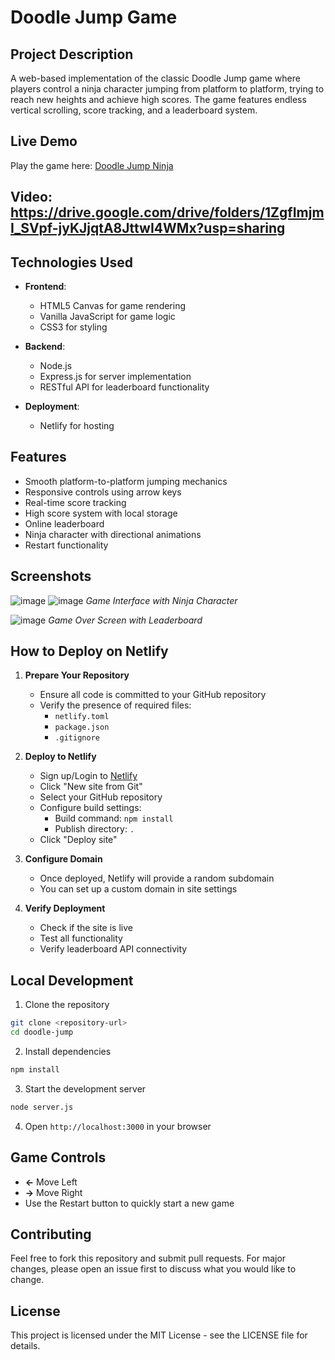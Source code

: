 # Doodle Jump Game

## Project Description
A web-based implementation of the classic Doodle Jump game where players control a ninja character jumping from platform to platform, trying to reach new heights and achieve high scores. The game features endless vertical scrolling, score tracking, and a leaderboard system.

## Live Demo
Play the game here: [Doodle Jump Ninja](https://doodle-jump-ninja.windsurf.build)

## Video: https://drive.google.com/drive/folders/1ZgfImjmI_SVpf-jyKJjqtA8JttwI4WMx?usp=sharing



## Technologies Used
- **Frontend**:
  - HTML5 Canvas for game rendering
  - Vanilla JavaScript for game logic
  - CSS3 for styling

- **Backend**:
  - Node.js
  - Express.js for server implementation
  - RESTful API for leaderboard functionality

- **Deployment**:
  - Netlify for hosting

## Features
- Smooth platform-to-platform jumping mechanics
- Responsive controls using arrow keys
- Real-time score tracking
- High score system with local storage
- Online leaderboard
- Ninja character with directional animations
- Restart functionality

## Screenshots
![image](https://github.com/user-attachments/assets/ccef0694-738a-44fc-94b1-432cbb37c371)
![image](https://github.com/user-attachments/assets/a5874e3c-22ce-4a62-8508-0475748f5517)
*Game Interface with Ninja Character*

![image](https://github.com/user-attachments/assets/b9dd8003-13cb-4f7a-aafa-9d8ca52d1921)
*Game Over Screen with Leaderboard*

## How to Deploy on Netlify

1. **Prepare Your Repository**
   - Ensure all code is committed to your GitHub repository
   - Verify the presence of required files:
     - `netlify.toml`
     - `package.json`
     - `.gitignore`

2. **Deploy to Netlify**
   - Sign up/Login to [Netlify](https://www.netlify.com)
   - Click "New site from Git"
   - Select your GitHub repository
   - Configure build settings:
     - Build command: `npm install`
     - Publish directory: `.`
   - Click "Deploy site"

3. **Configure Domain**
   - Once deployed, Netlify will provide a random subdomain
   - You can set up a custom domain in site settings

4. **Verify Deployment**
   - Check if the site is live
   - Test all functionality
   - Verify leaderboard API connectivity

## Local Development
1. Clone the repository
```bash
git clone <repository-url>
cd doodle-jump
```

2. Install dependencies
```bash
npm install
```

3. Start the development server
```bash
node server.js
```

4. Open `http://localhost:3000` in your browser

## Game Controls
- **←** Move Left
- **→** Move Right
- Use the Restart button to quickly start a new game

## Contributing
Feel free to fork this repository and submit pull requests. For major changes, please open an issue first to discuss what you would like to change.

## License
This project is licensed under the MIT License - see the LICENSE file for details.
